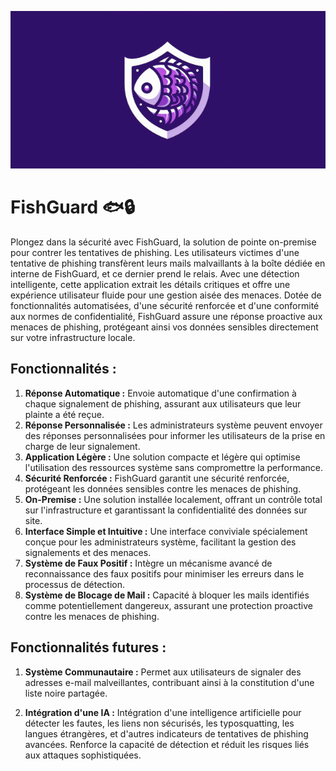 <p align="center">
  <img src="/assets/fishguard.png" alt="Fishguard Image">
</p>


# FishGuard 🐟🔒

Plongez dans la sécurité avec FishGuard, la solution de pointe on-premise pour contrer les tentatives de phishing. Les utilisateurs victimes d'une tentative de phishing transfèrent leurs mails malvaillants à la boîte dédiée en interne de FishGuard, et ce dernier prend le relais. Avec une détection intelligente, cette application extrait les détails critiques et offre une expérience utilisateur fluide pour une gestion aisée des menaces. Dotée de fonctionnalités automatisées, d'une sécurité renforcée et d'une conformité aux normes de confidentialité, FishGuard assure une réponse proactive aux menaces de phishing, protégeant ainsi vos données sensibles directement sur votre infrastructure locale.

## **Fonctionnalités :**

1. **Réponse Automatique :** Envoie automatique d'une confirmation à chaque signalement de phishing, assurant aux utilisateurs que leur plainte a été reçue.
2. **Réponse Personnalisée :** Les administrateurs système peuvent envoyer des réponses personnalisées pour informer les utilisateurs de la prise en charge de leur signalement.
3. **Application Légère :** Une solution compacte et légère qui optimise l'utilisation des ressources système sans compromettre la performance.
4. **Sécurité Renforcée :** FishGuard garantit une sécurité renforcée, protégeant les données sensibles contre les menaces de phishing.
5. **On-Premise :** Une solution installée localement, offrant un contrôle total sur l'infrastructure et garantissant la confidentialité des données sur site.
6. **Interface Simple et Intuitive :** Une interface conviviale spécialement conçue pour les administrateurs système, facilitant la gestion des signalements et des menaces.
7. **Système de Faux Positif :** Intègre un mécanisme avancé de reconnaissance des faux positifs pour minimiser les erreurs dans le processus de détection.
8. **Système de Blocage de Mail :** Capacité à bloquer les mails identifiés comme potentiellement dangereux, assurant une protection proactive contre les menaces de phishing.

## **Fonctionnalités futures :**

1. **Système Communautaire :** Permet aux utilisateurs de signaler des adresses e-mail malveillantes, contribuant ainsi à la constitution d'une liste noire partagée.

2. **Intégration d'une IA :** Intégration d'une intelligence artificielle pour détecter les fautes, les liens non sécurisés, les typosquatting, les langues étrangères, et d'autres indicateurs de tentatives de phishing avancées. Renforce la capacité de détection et réduit les risques liés aux attaques sophistiquées.
